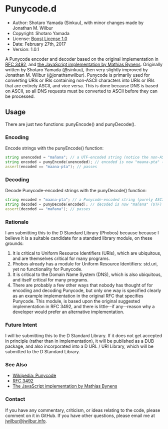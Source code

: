 # Punycode.d

* Author: Shotaro Yamada (Sinkuu), with minor changes made by Jonathan M. Wilbur
* Copyright: Shotaro Yamada
* License: [Boost License 1.0](http://www.boost.org/LICENSE_1_0.txt)
* Date: February 27th, 2017
* Version: 1.0.1

A Punycode encoder and decoder based on the original implementation in [RFC 3492](https://www.ietf.org/rfc/rfc3492.txt), and [the JavaScript implementation by Mathias Bynens](https://github.com/bestiejs/punycode.js). Originally written by Shotaro Yamada (@sinkuu), then very slightly improved by Jonathan M. Wilbur (@jonathanwilbur). Punycode is primarily used for converting URIs or IRIs containing non-ASCII characters into URIs or IRIs that are entirely ASCII, and vice versa. This is done because DNS is based on ASCII, so all DNS requests must be converted to ASCII before they can be processed.

## Usage

There are just two functions: punyEncode() and punyDecode().

### Encoding

Encode strings with the punyEncode() function:

```d
string unencoded = "mañana"; // a UTF-encoded string (notice the non-ASCII 'ñ')
string encoded = punyEncode(unencoded); // encoded is now "maana-pta" (purely ASCII)
assert(encoded == "maana-pta"); // passes
```

### Decoding

Decode Punycode-encoded strings with the punyDecode() function:

```d
string encoded = "maana-pta"; // a Punycode-encoded string (purely ASCII)
string decoded = punyDecode(encoded); // decoded is now "mañana" (UTF)
assert(decoded == "mañana"); // passes
```

### Rationale

I am submitting this to the D Standard Library (Phobos) because because I believe it is a suitable candidate for a standard library module, on these grounds:

1. It is critical to Uniform Resource Identifiers (URIs), which are ubiquitous, and are themselves critical for many programs.
2. Phobos already has a module for Uniform Resource Identifiers: std.uri, yet no functionality for Punycode.
3. It is critical to the Domain Name System (DNS), which is also ubiquitous, and itself critical for many programs.
4. There are probably a few other ways that nobody has thought of for encoding and decoding Punycode, but only one way is specified clearly as an example implementation in the original RFC that specifies Punycode. This module, is based upon the original suggested implementation in RFC 3492, and there is little--if any--reason why a developer would prefer an alternative implementation.

### Future Intent

I will be submitting this to the D Standard Library. If it does not get accepted
in principle (rather than in implementation), it will be published as a DUB package, 
and also incorporated into a D URL / URI Library, which will be submitted to the 
D Standard Library.

### See Also

* [Wikipedia: Punycode](https://en.wikipedia.org/wiki/Punycode)
* [RFC 3492](https://www.ietf.org/rfc/rfc3492.txt)
* [The JavaScript implementation by Mathias Bynens](https://github.com/bestiejs/punycode.js)

### Contact

If you have any commentary, criticism, or ideas relating to the code, please 
comment on it in GitHub. If you have other questions, please email me at 
[jwilbur@jwilbur.info](mailto:jwilbur@jwilbur.info).
